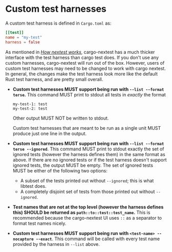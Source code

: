 # Custom test harnesses

A custom test harness is defined in `Cargo.toml` as:

```toml
[[test]]
name = "my-test"
harness = false
```

As mentioned in [*How nextest works*](how-it-works.md), cargo-nextest has a much thicker interface with the test harness than cargo test does. If you don't use any custom harnesses, cargo-nextest will run out of the box. However, users of custom test harnesses may need to be changed to work with cargo nextest. In general, the changes make the test harness look more like the default Rust test harness, and are pretty small overall.

* **Custom test harnesses MUST support being run with `--list --format terse`.** This command MUST print to stdout all tests in *exactly* the format

    ```
    my-test-1: test
    my-test-2: test
    ```
    Other output MUST NOT be written to stdout.

    Custom test harnesses that are meant to be run as a single unit MUST produce just one line in the output.
* **Custom test harnesses MUST support being run with `--list --format terse --ignored`**. This command MUST print to stdout exactly the set of ignored tests (however the harness defines them) in the same format as above. If there are no ignored tests or if the test harness doesn't support ignored tests, the output MUST be empty. The set of ignored tests MUST be either of the following two options:
  * A subset of the tests printed out without `--ignored`; this is what libtest does.
  * A completely disjoint set of tests from those printed out without `--ignored`.
* **Test names that are not at the top level (however the harness defines this) SHOULD be returned as `path::to::test::test_name`.** This is recommended because the cargo-nextest UI uses `::` as a separator to format test names nicely.
* **Custom test harnesses MUST support being run with `<test-name> --nocapture --exact`**. This command will be called with every test name provided by the harness in `--list` above.
